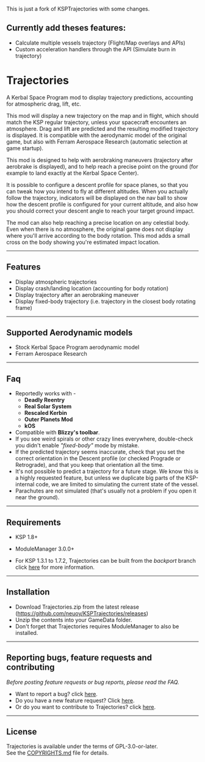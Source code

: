 This is just a fork of KSPTrajectories with some changes.

Currently add theses features:
------------------------------

- Calculate multiple vessels trajectory (Flight/Map overlays and APIs)
- Custom acceleration handlers through the API (Simulate burn in trajectory)

Trajectories
============

A Kerbal Space Program mod to display trajectory predictions, accounting for atmospheric drag, lift, etc.

This mod will display a new trajectory on the map and in flight, which should match the KSP regular trajectory, unless your spacecraft encounters an atmosphere. Drag and lift are predicted and the resulting modified trajectory is displayed. It is compatible with the aerodynamic model of the original game, but also with Ferram Aerospace Research (automatic selection at game startup).

This mod is designed to help with aerobraking maneuvers (trajectory after aerobrake is displayed), and to help reach a precise point on the ground (for example to land exactly at the Kerbal Space Center).

It is possible to configure a descent profile for space planes, so that you can tweak how you intend to fly at different altitudes. When you actually follow the trajectory, indicators will be displayed on the nav ball to show how the descent profile is configured for your current altitude, and also how you should correct your descent angle to reach your target ground impact.

The mod can also help reaching a precise location on any celestial body. Even when there is no atmosphere, the original game does not display where you'll arrive according to the body rotation. This mod adds a small cross on the body showing you're estimated impact location.

----

Features
--------

- Display atmospheric trajectories
- Display crash/landing location (accounting for body rotation)
- Display trajectory after an aerobraking maneuver
- Display fixed-body trajectory (i.e. trajectory in the closest body rotating frame)

----

Supported Aerodynamic models
----------------------------

- Stock Kerbal Space Program aerodynamic model
- Ferram Aerospace Research

----

Faq
---

- Reportedly works with -
  - **Deadly Reentry** 
  - **Real Solar System** 
  - **Rescaled Kerbin** 
  - **Outer Planets Mod**
  - **kOS** 
- Compatible with **Blizzy's toolbar**. 
- If you see weird spirals or other crazy lines everywhere, double-check you didn't enable *"fixed-body"* mode by mistake. 
- If the predicted trajectory seems inaccurate, check that you set the correct orientation in the Descent profile (or checked Prograde or Retrograde), and that you keep that orientation all the time. 
- It's not possible to predict a trajectory for a future stage. We know this is a highly requested feature, but unless we duplicate big parts of the KSP-internal code, we are limited to simulating the current state of the vessel. 
- Parachutes are not simulated (that's usually not a problem if you open it near the ground). 

----

Requirements
------------

- KSP 1.8+
- ModuleManager 3.0.0+

- For KSP 1.3.1 to 1.7.2, Trajectories can be built from the *backport* branch click [here](CONTRIBUTING.md#backports-for-ksp-1.3.1+) for more information.
----

Installation
------------

- Download Trajectories.zip from the latest release (https://github.com/neuoy/KSPTrajectories/releases)
- Unzip the contents into your GameData folder.
- Don't forget that Trajectories requires ModuleManager to also be installed.

----

Reporting bugs, feature requests and contributing 
--------------

*Before posting feature requests or bug reports, please read the FAQ.*

- Want to report a bug? click [here](CONTRIBUTING.md#how-to-report-bugs).
- Do you have a new feature request? Click [here](CONTRIBUTING.md#how-to-suggest-features).
- Or do you want to contribute to Trajectories? click [here](CONTRIBUTING.md#how-to-contribute).

----

License
-------
Trajectories is available under the terms of GPL-3.0-or-later.  
See the [COPYRIGHTS.md](COPYRIGHTS.md) file for details.

